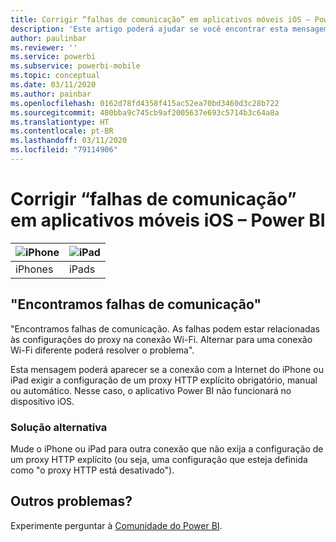 ```yaml
---
title: Corrigir “falhas de comunicação” em aplicativos móveis iOS – Power BI
description: 'Este artigo poderá ajudar se você encontrar esta mensagem: “Encontramos falhas de comunicação. As falhas podem estar relacionadas às configurações de proxy na sua conexão Wi-Fi.”'
author: paulinbar
ms.reviewer: ''
ms.service: powerbi
ms.subservice: powerbi-mobile
ms.topic: conceptual
ms.date: 03/11/2020
ms.author: painbar
ms.openlocfilehash: 0162d78fd4358f415ac52ea70bd3460d3c28b722
ms.sourcegitcommit: 480bba9c745cb9af2005637e693c5714b3c64a8a
ms.translationtype: HT
ms.contentlocale: pt-BR
ms.lasthandoff: 03/11/2020
ms.locfileid: "79114906"
---
```

# <a name="fixing-communication-failures-in-ios-mobile-apps---power-bi"></a>Corrigir “falhas de comunicação” em aplicativos móveis iOS – Power BI

| ![iPhone](./media/mobile-known-issues-with-the-iphone-app/iphone-logo-50-px.png) | ![iPad](./media/mobile-known-issues-with-the-iphone-app/ipad-logo-50-px.png) |
|:--- |:--- |
| iPhones |iPads |

## <a name="we-encountered-communication-failures"></a>"Encontramos falhas de comunicação"
"Encontramos falhas de comunicação. As falhas podem estar relacionadas às configurações do proxy na conexão Wi-Fi. Alternar para uma conexão Wi-Fi diferente poderá resolver o problema".

Esta mensagem poderá aparecer se a conexão com a Internet do iPhone ou iPad exigir a configuração de um proxy HTTP explícito obrigatório, manual ou automático. Nesse caso, o aplicativo Power BI não funcionará no dispositivo iOS.

### <a name="workaround"></a>Solução alternativa
Mude o iPhone ou iPad para outra conexão que não exija a configuração de um proxy HTTP explícito (ou seja, uma configuração que esteja definida como "o proxy HTTP está desativado").

## <a name="other-issues"></a>Outros problemas?
Experimente perguntar à [Comunidade do Power BI](https://community.powerbi.com/).

